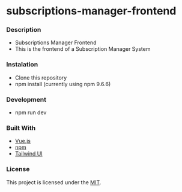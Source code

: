 # subscriptions-manager-frontend

### Description
* Subscriptions Manager Frontend
* This is the frontend of a Subscription Manager System

### Instalation
* Clone this repository
* npm install (currently using npm 9.6.6)

### Development 
* npm run dev

### Built With
* [Vue.js](https://vuejs.org/)
* [npm](https://www.npmjs.com/)
* [Tailwind UI](https://tailwindui.com/)

### License
This project is licensed under the [MIT](https://opensource.org/licenses/MIT).
